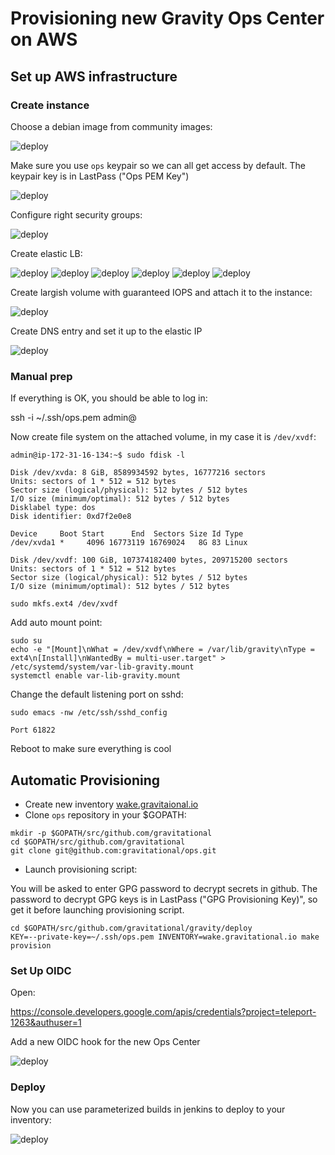 # Provisioning new Gravity Ops Center on AWS

## Set up AWS infrastructure

### Create instance

Choose a debian image from community images:

![deploy](images/instance.png)

Make sure you use `ops` keypair so we can all get access by default.
The keypair key is in LastPass ("Ops PEM Key")

![deploy](images/instance4.png)

Configure right security groups:

![deploy](images/instance3.png)

Create elastic LB:

![deploy](images/lb.png)
![deploy](images/lb-groups.png)
![deploy](images/hc.png)
![deploy](images/lb-wake.png)
![deploy](images/lb-dns.png)
![deploy](images/lb-idle.png)

Create largish volume with guaranteed IOPS and attach it to the instance:

![deploy](images/volume.png)

Create DNS entry and set it up to the elastic IP

![deploy](images/dns.png)


### Manual prep

If everything is OK, you should be able to log in:

ssh -i ~/.ssh/ops.pem admin@<instance-ip>


Now create file system on the attached volume, in my case it is `/dev/xvdf`:

```bsh
admin@ip-172-31-16-134:~$ sudo fdisk -l

Disk /dev/xvda: 8 GiB, 8589934592 bytes, 16777216 sectors
Units: sectors of 1 * 512 = 512 bytes
Sector size (logical/physical): 512 bytes / 512 bytes
I/O size (minimum/optimal): 512 bytes / 512 bytes
Disklabel type: dos
Disk identifier: 0xd7f2e0e8

Device     Boot Start      End  Sectors Size Id Type
/dev/xvda1 *     4096 16773119 16769024   8G 83 Linux

Disk /dev/xvdf: 100 GiB, 107374182400 bytes, 209715200 sectors
Units: sectors of 1 * 512 = 512 bytes
Sector size (logical/physical): 512 bytes / 512 bytes
I/O size (minimum/optimal): 512 bytes / 512 bytes
```

```bsh
sudo mkfs.ext4 /dev/xvdf
```

Add auto mount point:

```bsh
sudo su
echo -e "[Mount]\nWhat = /dev/xvdf\nWhere = /var/lib/gravity\nType = ext4\n[Install]\nWantedBy = multi-user.target" > /etc/systemd/system/var-lib-gravity.mount
systemctl enable var-lib-gravity.mount
```

Change the default listening port on sshd:

```bsh
sudo emacs -nw /etc/ssh/sshd_config
```

```bsh
Port 61822
```

Reboot to make sure everything is cool


## Automatic Provisioning



* Create new inventory [wake.gravitaional.io](../deploy/wake.gravitational.io)
* Clone `ops` repository in your $GOPATH:

```bsh
mkdir -p $GOPATH/src/github.com/gravitational
cd $GOPATH/src/github.com/gravitational
git clone git@github.com:gravitational/ops.git
```

* Launch provisioning script:

You will be asked to enter GPG password to decrypt secrets in github.
The password to decrypt GPG keys is in LastPass ("GPG Provisioning Key)", so get it before launching provisioning script.

```bsh
cd $GOPATH/src/github.com/gravitational/gravity/deploy
KEY=--private-key=~/.ssh/ops.pem INVENTORY=wake.gravitational.io make provision
```


### Set Up OIDC

Open:

https://console.developers.google.com/apis/credentials?project=teleport-1263&authuser=1

Add a new OIDC hook for the new Ops Center

![deploy](images/oidc.png)


### Deploy

Now you can use parameterized builds in jenkins to deploy to your inventory:

![deploy](images/deploy.png)



